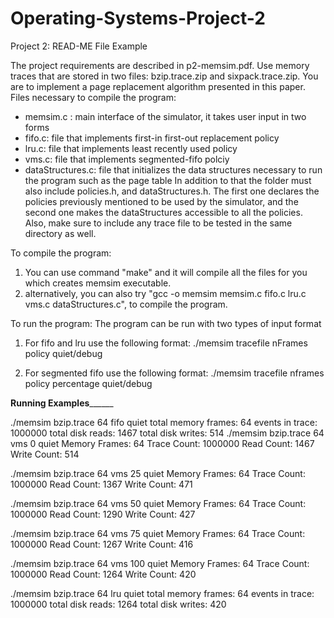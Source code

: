 # Operating-Systems-Project-2

Project 2: READ-ME File Example 
 
The project requirements are described in p2-memsim.pdf. Use memory traces that are stored in two files: 
bzip.trace.zip and sixpack.trace.zip. You are to implement a page replacement algorithm presented in this paper.   
Files necessary to compile the program: 
- memsim.c : main interface of the simulator, it takes user input in two forms 
- fifo.c: file that implements first-in first-out replacement policy 
- lru.c: file that implements least recently used policy 
- vms.c: file that implements segmented-fifo polciy 
- dataStructures.c: file that initializes the data structures necessary to run the program such as the page table 
In  addition  to  that  the  folder  must  also  include  policies.h,  and  dataStructures.h.  The  first  one  declares  the  policies 
previously mentioned to be used by the simulator, and the second one makes the dataStructures accessible to all the 
policies. Also, make sure to include any trace file to be tested in the same directory as well. 
 
To compile the program: 
1. You can use command "make" and it will compile all the files for you which creates memsim executable. 
2.  alternatively,  you  can  also  try  "gcc  -o  memsim  memsim.c  fifo.c  lru.c  vms.c  dataStructures.c",  to  compile  the 
program. 
 
To run the program: 
The program can be run with two types of input format 
1. For fifo and lru use the following format: 
./memsim tracefile nFrames policy quiet/debug 
 
2. For segmented fifo use the following format: 
./memsim tracefile nframes policy percentage quiet/debug 
 
__________Running Examples________________ 

./memsim bzip.trace 64 fifo quiet 
total memory frames: 64 
events in trace: 1000000 
total disk reads: 1467 
total disk writes: 514 
./memsim bzip.trace 64 vms 0 quiet 
Memory Frames: 64 
Trace Count: 1000000 
Read Count: 1467 
Write Count: 514 
 
./memsim bzip.trace 64 vms 25 quiet 
Memory Frames: 64 
Trace Count: 1000000 
Read Count: 1367 
Write Count: 471 
 
./memsim bzip.trace 64 vms 50 quiet 
Memory Frames: 64 
Trace Count: 1000000 
Read Count: 1290 
Write Count: 427 
 
./memsim bzip.trace 64 vms 75 quiet 
Memory Frames: 64 
Trace Count: 1000000 
Read Count: 1267 
Write Count: 416 
 
./memsim bzip.trace 64 vms 100 quiet 
Memory Frames: 64 
Trace Count: 1000000 
Read Count: 1264 
Write Count: 420 
 
 
 
./memsim bzip.trace 64 lru quiet 
total memory frames: 64 
events in trace: 1000000 
total disk reads: 1264 
total disk writes: 420

